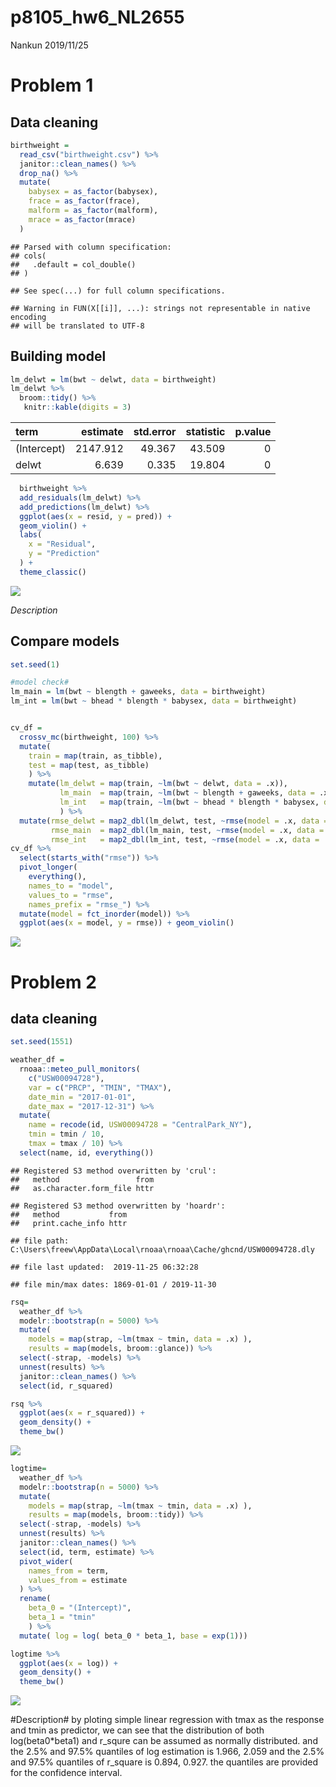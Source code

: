 p8105\_hw6\_NL2655
================
Nankun
2019/11/25

# Problem 1

## Data cleaning

``` r
birthweight =
  read_csv("birthweight.csv") %>% 
  janitor::clean_names() %>% 
  drop_na() %>% 
  mutate(
    babysex = as_factor(babysex),
    frace = as_factor(frace),
    malform = as_factor(malform),
    mrace = as_factor(mrace)
  )
```

    ## Parsed with column specification:
    ## cols(
    ##   .default = col_double()
    ## )

    ## See spec(...) for full column specifications.

    ## Warning in FUN(X[[i]], ...): strings not representable in native encoding
    ## will be translated to UTF-8

## Building model

``` r
lm_delwt = lm(bwt ~ delwt, data = birthweight)
lm_delwt %>% 
  broom::tidy() %>% 
   knitr::kable(digits = 3)
```

| term        | estimate | std.error | statistic | p.value |
| :---------- | -------: | --------: | --------: | ------: |
| (Intercept) | 2147.912 |    49.367 |    43.509 |       0 |
| delwt       |    6.639 |     0.335 |    19.804 |       0 |

``` r
  birthweight %>%  
  add_residuals(lm_delwt) %>% 
  add_predictions(lm_delwt) %>% 
  ggplot(aes(x = resid, y = pred)) +
  geom_violin() +
  labs(
    x = "Residual",
    y = "Prediction"
  ) +
  theme_classic()
```

![](hw6_files/figure-gfm/unnamed-chunk-2-1.png)<!-- -->

*Description*

## Compare models

``` r
set.seed(1)

#model check#
lm_main = lm(bwt ~ blength + gaweeks, data = birthweight)
lm_int = lm(bwt ~ bhead * blength * babysex, data = birthweight)


cv_df = 
  crossv_mc(birthweight, 100) %>% 
  mutate(
    train = map(train, as_tibble),
    test = map(test, as_tibble)
    ) %>% 
    mutate(lm_delwt = map(train, ~lm(bwt ~ delwt, data = .x)),
           lm_main  = map(train, ~lm(bwt ~ blength + gaweeks, data = .x)),
           lm_int   = map(train, ~lm(bwt ~ bhead * blength * babysex, data = .x))
           ) %>% 
  mutate(rmse_delwt = map2_dbl(lm_delwt, test, ~rmse(model = .x, data = .y)),
         rmse_main  = map2_dbl(lm_main, test, ~rmse(model = .x, data = .y)),
         rmse_int   = map2_dbl(lm_int, test, ~rmse(model = .x, data = .y)))
cv_df %>% 
  select(starts_with("rmse")) %>% 
  pivot_longer(
    everything(),
    names_to = "model", 
    values_to = "rmse",
    names_prefix = "rmse_") %>% 
  mutate(model = fct_inorder(model)) %>% 
  ggplot(aes(x = model, y = rmse)) + geom_violin()
```

![](hw6_files/figure-gfm/unnamed-chunk-3-1.png)<!-- -->

# Problem 2

## data cleaning

``` r
set.seed(1551)

weather_df = 
  rnoaa::meteo_pull_monitors(
    c("USW00094728"),
    var = c("PRCP", "TMIN", "TMAX"), 
    date_min = "2017-01-01",
    date_max = "2017-12-31") %>%
  mutate(
    name = recode(id, USW00094728 = "CentralPark_NY"),
    tmin = tmin / 10,
    tmax = tmax / 10) %>%
  select(name, id, everything())
```

    ## Registered S3 method overwritten by 'crul':
    ##   method                 from
    ##   as.character.form_file httr

    ## Registered S3 method overwritten by 'hoardr':
    ##   method           from
    ##   print.cache_info httr

    ## file path:          C:\Users\freew\AppData\Local\rnoaa\rnoaa\Cache/ghcnd/USW00094728.dly

    ## file last updated:  2019-11-25 06:32:28

    ## file min/max dates: 1869-01-01 / 2019-11-30

``` r
rsq=
  weather_df %>% 
  modelr::bootstrap(n = 5000) %>% 
  mutate(
    models = map(strap, ~lm(tmax ~ tmin, data = .x) ),
    results = map(models, broom::glance)) %>% 
  select(-strap, -models) %>% 
  unnest(results) %>%
  janitor::clean_names() %>%
  select(id, r_squared)

rsq %>% 
  ggplot(aes(x = r_squared)) + 
  geom_density() + 
  theme_bw()
```

![](hw6_files/figure-gfm/unnamed-chunk-4-1.png)<!-- -->

``` r
logtime=
  weather_df %>% 
  modelr::bootstrap(n = 5000) %>% 
  mutate(
    models = map(strap, ~lm(tmax ~ tmin, data = .x) ),
    results = map(models, broom::tidy)) %>% 
  select(-strap, -models) %>% 
  unnest(results) %>%
  janitor::clean_names() %>% 
  select(id, term, estimate) %>% 
  pivot_wider(
    names_from = term,
    values_from = estimate
  ) %>% 
  rename(
    beta_0 = "(Intercept)",
    beta_1 = "tmin"
    ) %>% 
  mutate( log = log( beta_0 * beta_1, base = exp(1)))

logtime %>% 
  ggplot(aes(x = log)) + 
  geom_density() + 
  theme_bw()
```

![](hw6_files/figure-gfm/unnamed-chunk-4-2.png)<!-- -->

\#Description\# by ploting simple linear regression with tmax as the
response and tmin as predictor, we can see that the distribution of both
log(beta0\*beta1) and r\_squre can be assumed as normally distributed.
and the 2.5% and 97.5% quantiles of log estimation is 1.966, 2.059 and
the 2.5% and 97.5% quantiles of r\_square is 0.894, 0.927. the quantiles
are provided for the confidence interval.
